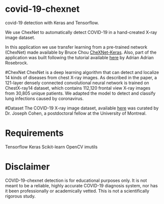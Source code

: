 # covid-19-chexnet
covid-19 detection with Keras and Tensorflow.

We use ChexNet to automatically detect COVID-19 in a hand-created X-ray image dataset.

In this application we use transfer learning from a pre-trained network (ChexNet) made available by Bruce Chou [CheXNet-Keras](https://github.com/brucechou1983/CheXNet-Keras). Also, part of the application was built following the tutorial available [here](https://www.pyimagesearch.com/2020/03/16/detecting-covid-19-in-x-ray-images-with-keras-tensorflow-and-deep-learning/) by Adrian Adrian Rosebrock.

#ChexNet
ChexNet is a deep learning algorithm that can detect and localize 14 kinds of diseases from chest X-ray images. As described in the paper, a 121-layer densely connected convolutional neural network is trained on ChestX-ray14 dataset, which contains 112,120 frontal view X-ray images from 30,805 unique patients. We adapted the model to detect and classify lung infections caused by coronavirus.

#Dataset
The COVID-19 X-ray image dataset, available [here](https://github.com/ieee8023/covid-chestxray-dataset) was curated by Dr. Joseph Cohen, a postdoctoral fellow at the University of Montreal.

# Requirements
Tensorflow
Keras
Scikit-learn
OpenCV
imutils

# Disclaimer
COVID-19-chexnet detection is for educational purposes only. It is not meant to be a reliable, highly accurate COVID-19 diagnosis system, nor has it been professionally or academically vetted. This is not a scientifically rigorous study. 
